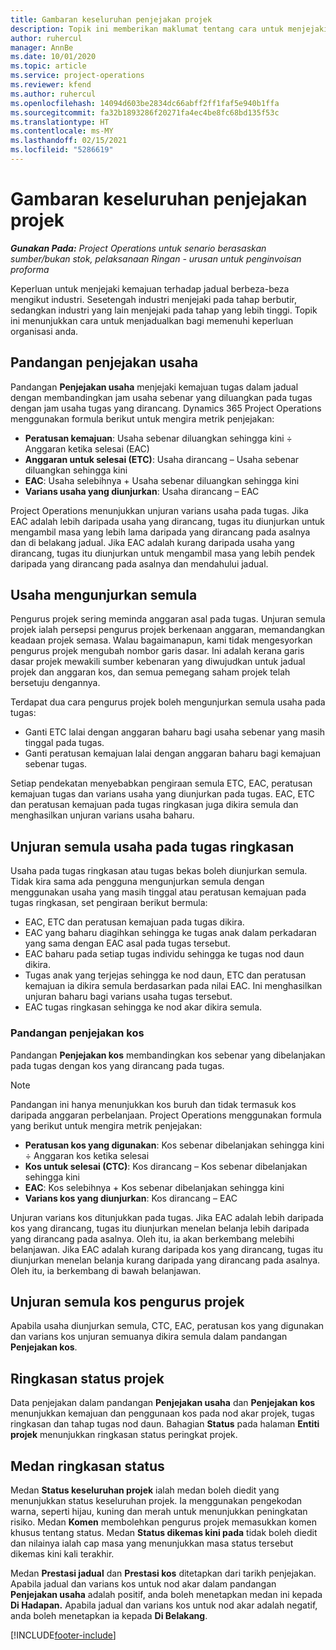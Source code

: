 ```yaml
---
title: Gambaran keseluruhan penjejakan projek
description: Topik ini memberikan maklumat tentang cara untuk menjejaki kemajuan projek dan penggunaan kos.
author: ruhercul
manager: AnnBe
ms.date: 10/01/2020
ms.topic: article
ms.service: project-operations
ms.reviewer: kfend
ms.author: ruhercul
ms.openlocfilehash: 14094d603be2834dc66abff2ff1faf5e940b1ffa
ms.sourcegitcommit: fa32b1893286f20271fa4ec4be8fc68bd135f53c
ms.translationtype: HT
ms.contentlocale: ms-MY
ms.lasthandoff: 02/15/2021
ms.locfileid: "5286619"
---
```

# <a name="project-tracking-overview"></a>Gambaran keseluruhan penjejakan projek

_**Gunakan Pada:** Project Operations untuk senario berasaskan sumber/bukan stok, pelaksanaan Ringan - urusan untuk penginvoisan proforma_

Keperluan untuk menjejaki kemajuan terhadap jadual berbeza-beza mengikut industri. Sesetengah industri menjejaki pada tahap berbutir, sedangkan industri yang lain menjejaki pada tahap yang lebih tinggi. Topik ini menunjukkan cara untuk menjadualkan bagi memenuhi keperluan organisasi anda.

## <a name="effort-tracking-view"></a>Pandangan penjejakan usaha

Pandangan **Penjejakan usaha** menjejaki kemajuan tugas dalam jadual dengan membandingkan jam usaha sebenar yang diluangkan pada tugas dengan jam usaha tugas yang dirancang. Dynamics 365 Project Operations menggunakan formula berikut untuk mengira metrik penjejakan:

- **Peratusan kemajuan**: Usaha sebenar diluangkan sehingga kini ÷ Anggaran ketika selesai (EAC) 
- **Anggaran untuk selesai (ETC)**: Usaha dirancang – Usaha sebenar diluangkan sehingga kini 
- **EAC**: Usaha selebihnya + Usaha sebenar diluangkan sehingga kini 
- **Varians usaha yang diunjurkan**: Usaha dirancang – EAC

Project Operations menunjukkan unjuran varians usaha pada tugas. Jika EAC adalah lebih daripada usaha yang dirancang, tugas itu diunjurkan untuk mengambil masa yang lebih lama daripada yang dirancang pada asalnya dan di belakang jadual. Jika EAC adalah kurang daripada usaha yang dirancang, tugas itu diunjurkan untuk mengambil masa yang lebih pendek daripada yang dirancang pada asalnya dan mendahului jadual.

## <a name="reprojecting-effort"></a>Usaha mengunjurkan semula

Pengurus projek sering meminda anggaran asal pada tugas. Unjuran semula projek ialah persepsi pengurus projek berkenaan anggaran, memandangkan keadaan projek semasa. Walau bagaimanapun, kami tidak mengesyorkan pengurus projek mengubah nombor garis dasar. Ini adalah kerana garis dasar projek mewakili sumber kebenaran yang diwujudkan untuk jadual projek dan anggaran kos, dan semua pemegang saham projek telah bersetuju dengannya.

Terdapat dua cara pengurus projek boleh mengunjurkan semula usaha pada tugas:

- Ganti ETC lalai dengan anggaran baharu bagi usaha sebenar yang masih tinggal pada tugas. 
- Ganti peratusan kemajuan lalai dengan anggaran baharu bagi kemajuan sebenar tugas.

Setiap pendekatan menyebabkan pengiraan semula ETC, EAC, peratusan kemajuan tugas dan varians usaha yang diunjurkan pada tugas. EAC, ETC dan peratusan kemajuan pada tugas ringkasan juga dikira semula dan menghasilkan unjuran varians usaha baharu.

## <a name="reprojection-of-effort-on-summary-tasks"></a>Unjuran semula usaha pada tugas ringkasan

Usaha pada tugas ringkasan atau tugas bekas boleh diunjurkan semula. Tidak kira sama ada pengguna mengunjurkan semula dengan menggunakan usaha yang masih tinggal atau peratusan kemajuan pada tugas ringkasan, set pengiraan berikut bermula:

- EAC, ETC dan peratusan kemajuan pada tugas dikira.
- EAC yang baharu diagihkan sehingga ke tugas anak dalam perkadaran yang sama dengan EAC asal pada tugas tersebut.
- EAC baharu pada setiap tugas individu sehingga ke tugas nod daun dikira. 
- Tugas anak yang terjejas sehingga ke nod daun, ETC dan peratusan kemajuan ia dikira semula berdasarkan pada nilai EAC. Ini menghasilkan unjuran baharu bagi varians usaha tugas tersebut. 
- EAC tugas ringkasan sehingga ke nod akar dikira semula.

### <a name="cost-tracking-view"></a>Pandangan penjejakan kos 

Pandangan **Penjejakan kos** membandingkan kos sebenar yang dibelanjakan pada tugas dengan kos yang dirancang pada tugas. 

> [!NOTE]
> Pandangan ini hanya menunjukkan kos buruh dan tidak termasuk kos daripada anggaran perbelanjaan. Project Operations menggunakan formula yang berikut untuk mengira metrik penjejakan:

- **Peratusan kos yang digunakan**: Kos sebenar dibelanjakan sehingga kini ÷ Anggaran kos ketika selesai
- **Kos untuk selesai (CTC)**: Kos dirancang – Kos sebenar dibelanjakan sehingga kini
- **EAC**: Kos selebihnya + Kos sebenar dibelanjakan sehingga kini
- **Varians kos yang diunjurkan**: Kos dirancang – EAC

Unjuran varians kos ditunjukkan pada tugas. Jika EAC adalah lebih daripada kos yang dirancang, tugas itu diunjurkan menelan belanja lebih daripada yang dirancang pada asalnya. Oleh itu, ia akan berkembang melebihi belanjawan. Jika EAC adalah kurang daripada kos yang dirancang, tugas itu diunjurkan menelan belanja kurang daripada yang dirancang pada asalnya. Oleh itu, ia berkembang di bawah belanjawan.

## <a name="project-managers-reprojection-of-cost"></a>Unjuran semula kos pengurus projek

Apabila usaha diunjurkan semula, CTC, EAC, peratusan kos yang digunakan dan varians kos unjuran semuanya dikira semula dalam pandangan **Penjejakan kos**.

## <a name="project-status-summary"></a>Ringkasan status projek

Data penjejakan dalam pandangan **Penjejakan usaha** dan **Penjejakan kos** menunjukkan kemajuan dan penggunaan kos pada nod akar projek, tugas ringkasan dan tahap tugas nod daun. Bahagian **Status** pada halaman **Entiti projek** menunjukkan ringkasan status peringkat projek.

## <a name="status-summary-fields"></a>Medan ringkasan status

Medan **Status keseluruhan projek** ialah medan boleh diedit yang menunjukkan status keseluruhan projek. Ia menggunakan pengekodan warna, seperti hijau, kuning dan merah untuk menunjukkan peningkatan risiko. Medan **Komen** membolehkan pengurus projek memasukkan komen khusus tentang status. Medan **Status dikemas kini pada** tidak boleh diedit dan nilainya ialah cap masa yang menunjukkan masa status tersebut dikemas kini kali terakhir.

Medan **Prestasi jadual** dan **Prestasi kos** ditetapkan dari tarikh penjejakan. Apabila jadual dan varians kos untuk nod akar dalam pandangan **Penjejakan usaha** adalah positif, anda boleh menetapkan medan ini kepada **Di Hadapan.** Apabila jadual dan varians kos untuk nod akar adalah negatif, anda boleh menetapkan ia kepada **Di Belakang**.


[!INCLUDE[footer-include](../includes/footer-banner.md)]